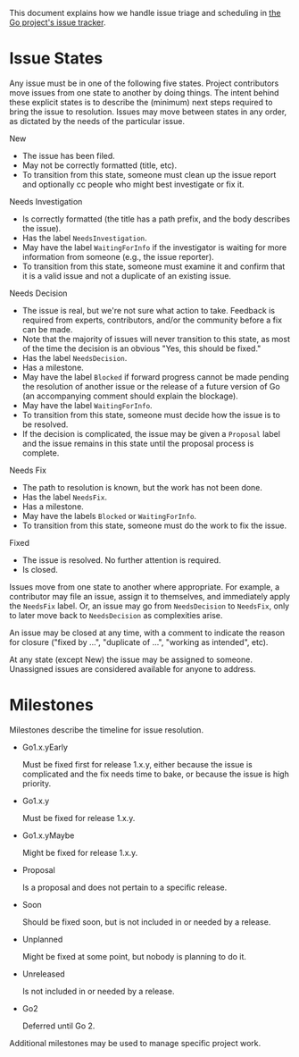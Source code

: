 This document explains how we handle issue triage and scheduling in [the Go project's issue tracker](http://golang.org/issue).

# Issue States

Any issue must be in one of the following five states. Project contributors move issues from one state to another by doing things. The intent behind these explicit states is to describe the (minimum) next steps required to bring the issue to resolution. Issues may move between states in any order, as dictated by the needs of the particular issue.

New
- The issue has been filed.
- May not be correctly formatted (title, etc).
- To transition from this state, someone must clean up the issue report and optionally cc people who might best investigate or fix it.

Needs Investigation
- Is correctly formatted (the title has a path prefix, and the body describes the issue).
- Has the label `NeedsInvestigation`.
- May have the label `WaitingForInfo` if the investigator is waiting for more information from someone (e.g., the issue reporter).
- To transition from this state, someone must examine it and confirm that it is a valid issue and not a duplicate of an existing issue.

Needs Decision
- The issue is real, but we're not sure what action to take. Feedback is required from experts, contributors, and/or the community before a fix can be made.
- Note that the majority of issues will never transition to this state, as most of the time the decision is an obvious "Yes, this should be fixed."
- Has the label `NeedsDecision`.
- Has a milestone.
- May have the label `Blocked` if forward progress cannot be made pending the resolution of another issue or the release of a future version of Go (an accompanying comment should explain the blockage).
- May have the label `WaitingForInfo`.
- To transition from this state, someone must decide how the issue is to be resolved.
- If the decision is complicated, the issue may be given a `Proposal` label and the issue remains in this state until the proposal process is complete.

Needs Fix
- The path to resolution is known, but the work has not been done.
- Has the label `NeedsFix`.
- Has a milestone.
- May have the labels `Blocked` or `WaitingForInfo`.
- To transition from this state, someone must do the work to fix the issue.

Fixed
- The issue is resolved. No further attention is required.
- Is closed.

Issues move from one state to another where appropriate. For example, a contributor may file an issue, assign it to themselves, and immediately apply the `NeedsFix` label. Or, an issue may go from `NeedsDecision` to `NeedsFix`, only to later move back to `NeedsDecision` as complexities arise.

An issue may be closed at any time, with a comment to indicate the reason for closure ("fixed by …", "duplicate of …", "working as intended", etc).

At any state (except New) the issue may be assigned to someone.
Unassigned issues are considered available for anyone to address.

# Milestones
Milestones describe the timeline for issue resolution.

- Go1.x.yEarly

    Must be fixed first for release 1.x.y, either because the issue is complicated and the fix needs time to bake, or because the issue is high priority.

- Go1.x.y

    Must be fixed for release 1.x.y.
- Go1.x.yMaybe

    Might be fixed for release 1.x.y.
- Proposal

    Is a proposal and does not pertain to a specific release.
- Soon

    Should be fixed soon, but is not included in or needed by a release.
- Unplanned

    Might be fixed at some point, but nobody is planning to do it.
- Unreleased

    Is not included in or needed by a release.
- Go2

    Deferred until Go 2.

Additional milestones may be used to manage specific project work.
